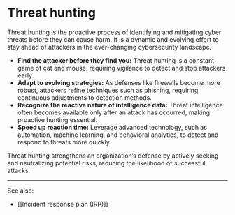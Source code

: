# Threat hunting 

Threat hunting is the proactive process of identifying and mitigating cyber threats before they can cause harm. It is a dynamic and evolving effort to stay ahead of attackers in the ever-changing cybersecurity landscape.

- **Find the attacker before they find you:** Threat hunting is a constant game of cat and mouse, requiring vigilance to detect and stop attackers early.
- **Adapt to evolving strategies:** As defenses like firewalls become more robust, attackers refine techniques such as phishing, requiring continuous adjustments to detection methods.
- **Recognize the reactive nature of intelligence data:** Threat intelligence often becomes available only after an attack has occurred, making proactive hunting essential.
- **Speed up reaction time:** Leverage advanced technology, such as automation, machine learning, and behavioral analytics, to detect and respond to threats more quickly.

Threat hunting strengthens an organization’s defense by actively seeking and neutralizing potential risks, reducing the likelihood of successful attacks.

---

See also:

- [[Incident response plan (IRP)]]